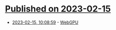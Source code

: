 # [Published on 2023-02-15](index.md)

* [2023-02-15, 10:08:59](https://lobste.rs/s/bcvpl1/webgpu) - [WebGPU](https://whynowtech.substack.com/p/webgpu)
